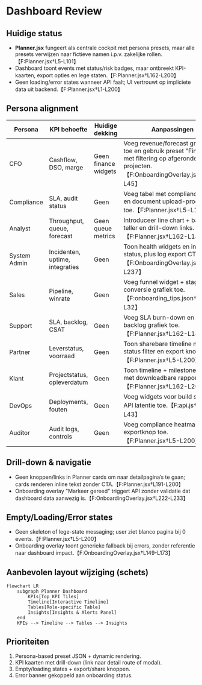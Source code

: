 # Dashboard Review

## Huidige status
- **Planner.jsx** fungeert als centrale cockpit met persona presets, maar alle presets verwijzen naar fictieve namen i.p.v. zakelijke rollen.【F:Planner.jsx†L5-L101】
- Dashboard toont events met status/risk badges, maar ontbreekt KPI-kaarten, export opties en lege staten.【F:Planner.jsx†L162-L200】
- Geen loading/error states wanneer API faalt; UI vertrouwt op impliciete data uit backend.【F:Planner.jsx†L1-L200】

## Persona alignment
| Persona | KPI behoefte | Huidige dekking | Aanpassingen |
| --- | --- | --- | --- |
| CFO | Cashflow, DSO, marge | Geen finance widgets | Voeg revenue/forecast grafieken toe en gebruik preset "Finance" met filtering op afgeronde projecten.【F:OnboardingOverlay.jsx†L38-L45】 |
| Compliance | SLA, audit status | Geen | Voeg tabel met compliance status en document upload-progress toe.【F:Planner.jsx†L5-L101】 |
| Analyst | Throughput, queue, forecast | Geen queue metrics | Introduceer line chart + backlog teller en drill-down links.【F:Planner.jsx†L162-L183】 |
| System Admin | Incidenten, uptime, integraties | Geen | Toon health widgets en integratie status, plus log export CTA.【F:OnboardingOverlay.jsx†L201-L237】 |
| Sales | Pipeline, winrate | Geen | Voeg funnel widget + stage conversie grafiek toe.【F:onboarding_tips.json†L1-L32】 |
| Support | SLA, backlog, CSAT | Geen | Voeg SLA burn-down en ticket backlog grafiek toe.【F:Planner.jsx†L162-L183】 |
| Partner | Leverstatus, voorraad | Geen | Toon sharebare timeline met status filter en export knop.【F:Planner.jsx†L5-L200】 |
| Klant | Projectstatus, opleverdatum | Geen | Toon timeline + milestone status met downloadbare rapportage.【F:Planner.jsx†L162-L200】 |
| DevOps | Deployments, fouten | Geen | Voeg widgets voor build status en API latentie toe.【F:api.js†L10-L43】 |
| Auditor | Audit logs, controls | Geen | Voeg compliance heatmap en exportknop toe.【F:Planner.jsx†L5-L200】 |

## Drill-down & navigatie
- Geen knoppen/links in Planner cards om naar detailpagina’s te gaan; cards renderen inline tekst zonder CTA.【F:Planner.jsx†L191-L200】
- Onboarding overlay "Markeer gereed" triggert API zonder validatie dat dashboard data aanwezig is.【F:OnboardingOverlay.jsx†L222-L233】

## Empty/Loading/Error states
- Geen skeleton of lege-state messaging; user ziet blanco pagina bij 0 events.【F:Planner.jsx†L5-L200】
- Onboarding overlay toont generieke fallback bij errors, zonder referentie naar dashboard impact.【F:OnboardingOverlay.jsx†L149-L173】

## Aanbevolen layout wijziging (schets)
```mermaid
flowchart LR
    subgraph Planner Dashboard
        KPIs[Top KPI Tiles]
        Timeline[Interactive Timeline]
        Tables[Role-specific Table]
        Insights[Insights & Alerts Panel]
    end
    KPIs --> Timeline --> Tables --> Insights
```

## Prioriteiten
1. Persona-based preset JSON + dynamic rendering.
2. KPI kaarten met drill-down (link naar detail route of modal).
3. Empty/loading states + export/share knoppen.
4. Error banner gekoppeld aan onboarding status.

